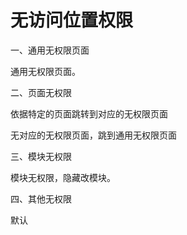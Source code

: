 # 无访问位置权限

一、通用无权限页面

通用无权限页面。

二、页面无权限

依据特定的页面跳转到对应的无权限页面

无对应的无权限页面，跳到通用无权限页面

三、模块无权限

模块无权限，隐藏改模块。

四、其他无权限

默认

